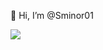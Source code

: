 👋 Hi, I’m @Sminor01

<img src = "https://www.codewars.com/users/Sminor01/badges/large">
<link rel="stylesheet" type='text/css' href="https://cdn.jsdelivr.net/gh/devicons/devicon@latest/devicon.min.css" />

